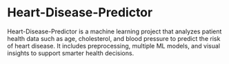 # Heart-Disease-Predictor
Heart-Disease-Predictor is a machine learning project that analyzes patient health data such as age, cholesterol, and blood pressure to predict the risk of heart disease. It includes preprocessing, multiple ML models, and visual insights to support smarter health decisions.
